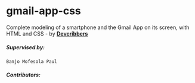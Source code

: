 # gmail-app-css
Complete modeling of a smartphone and the Gmail App on its screen, with HTML and CSS - by [**Devcribbers**](http://planetnest.org/devcrib)

##### Supervised by:
    Banjo Mofesola Paul
    
##### Contributors: